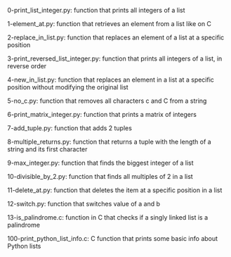 0-print_list_integer.py: function that prints all integers of a list

1-element_at.py: function that retrieves an element from a list like on C

2-replace_in_list.py: function that replaces an element of a list at a specific position

3-print_reversed_list_integer.py: function that prints all integers of a list, in reverse order

4-new_in_list.py: function that replaces an element in a list at a specific position without modifying the original list

5-no_c.py: function that removes all characters c and C from a string

6-print_matrix_integer.py: function that prints a matrix of integers

7-add_tuple.py: function that adds 2 tuples

8-multiple_returns.py: function that returns a tuple with the length of a string and its first character

9-max_integer.py: function that finds the biggest integer of a list

10-divisible_by_2.py: function that finds all multiples of 2 in a list

11-delete_at.py: function that deletes the item at a specific position in a list

12-switch.py: function that switches value of a and b

13-is_palindrome.c: function in C that checks if a singly linked list is a palindrome

100-print_python_list_info.c: C function that prints some basic info about Python lists
